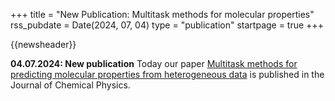 +++
title       = "New Publication: Multitask methods for molecular properties"
rss_pubdate = Date(2024, 07, 04)
type        = "publication"
startpage   = true
+++

{{newsheader}}

**04.07.2024: New publication**
Today our paper [Multitask methods for predicting molecular properties from heterogeneous data](https://doi.org/10.1063/5.0201681)
is published in the Journal of Chemical Physics.
